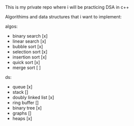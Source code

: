 This is my private repo where i will be practicing DSA in c++

Algorithims and data structures that i want to implement:

algos:
- binary search [x]
- linear search [x]
- bubble sort [x]
- selection sort [x]
- insertion sort [x] 
- quick sort [x]
- merge sort [ ]

ds:
- queue [x]
- stack []
- doubly linked list [x]
- ring buffer []
- binary tree [x]
- graphs []
- heaps [x]
